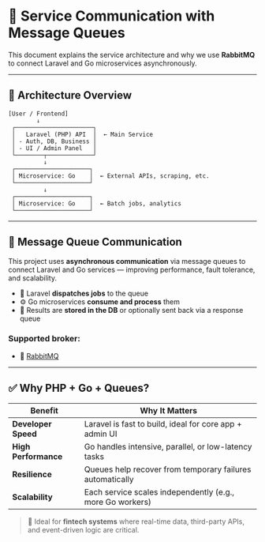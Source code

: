 # 🧩 Service Communication with Message Queues

This document explains the service architecture and why we use **RabbitMQ** to connect Laravel and Go microservices asynchronously.

---

## 🧱 Architecture Overview

```
[User / Frontend]
        ↓
 ┌──────────────────────┐
 │   Laravel (PHP) API  │  ← Main Service
 │ - Auth, DB, Business │
 │ - UI / Admin Panel   │
 └────────┬─────────────┘
          ↓
 ┌─────────────────────┐
 │ Microservice: Go    │  ← External APIs, scraping, etc.
 └─────────────────────┘
          ↓
 ┌─────────────────────┐
 │ Microservice: Go    │  ← Batch jobs, analytics
 └─────────────────────┘
```

---

## 🔁 Message Queue Communication

This project uses **asynchronous communication** via message queues to connect Laravel and Go services — improving performance, fault tolerance, and scalability.

- 📨 Laravel **dispatches jobs** to the queue  
- ⚙️ Go microservices **consume and process** them  
- 💾 Results are **stored in the DB** or optionally sent back via a response queue

### Supported broker:

- 🐇 [RabbitMQ](https://www.rabbitmq.com/)

---

## ✅ Why PHP + Go + Queues?

| Benefit                   | Why It Matters                                              |
|---------------------------|-------------------------------------------------------------|
| **Developer Speed**       | Laravel is fast to build, ideal for core app + admin UI     |
| **High Performance**      | Go handles intensive, parallel, or low-latency tasks        |
| **Resilience**            | Queues help recover from temporary failures automatically   |
| **Scalability**           | Each service scales independently (e.g., more Go workers)   |

> 🏦 Ideal for **fintech systems** where real-time data, third-party APIs, and event-driven logic are critical.